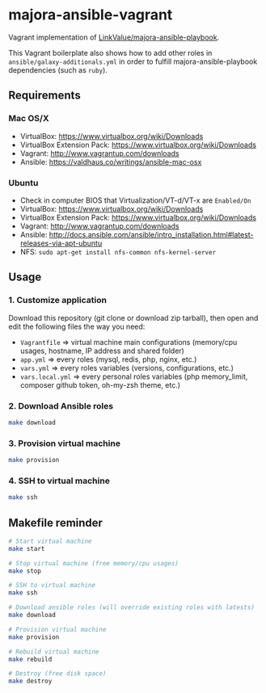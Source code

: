 # majora-ansible-vagrant

Vagrant implementation of [LinkValue/majora-ansible-playbook](https://github.com/LinkValue/majora-ansible-playbook).

This Vagrant boilerplate also shows how to add other roles in `ansible/galaxy-additionals.yml` in order to fulfill majora-ansible-playbook dependencies (such as `ruby`).



## Requirements

### Mac OS/X

* VirtualBox: https://www.virtualbox.org/wiki/Downloads
* VirtualBox Extension Pack: https://www.virtualbox.org/wiki/Downloads
* Vagrant: http://www.vagrantup.com/downloads
* Ansible: https://valdhaus.co/writings/ansible-mac-osx

### Ubuntu

* Check in computer BIOS that Virtualization/VT-d/VT-x are `Enabled/On`
* VirtualBox: https://www.virtualbox.org/wiki/Downloads
* VirtualBox Extension Pack: https://www.virtualbox.org/wiki/Downloads
* Vagrant: http://www.vagrantup.com/downloads
* Ansible: http://docs.ansible.com/ansible/intro_installation.html#latest-releases-via-apt-ubuntu
* NFS: `sudo apt-get install nfs-common nfs-kernel-server`



## Usage

### 1. Customize application

Download this repository (git clone or download zip tarball), then open and edit the following files the way you need:

  - `Vagrantfile` => virtual machine main configurations (memory/cpu usages, hostname, IP address and shared folder)
  - `app.yml` => every roles (mysql, redis, php, nginx, etc.)
  - `vars.yml` => every roles variables (versions, configurations, etc.)
  - `vars.local.yml` => every personal roles variables (php memory_limit, composer github token, oh-my-zsh theme, etc.)

### 2. Download Ansible roles

```bash
make download
```

### 3. Provision virtual machine

```bash
make provision
```

### 4. SSH to virtual machine

```bash
make ssh
```



## Makefile reminder

```bash
# Start virtual machine
make start

# Stop virtual machine (free memory/cpu usages)
make stop

# SSH to virtual machine
make ssh

# Download ansible roles (will override existing roles with latests)
make download

# Provision virtual machine
make provision

# Rebuild virtual machine
make rebuild

# Destroy (free disk space)
make destroy
```
